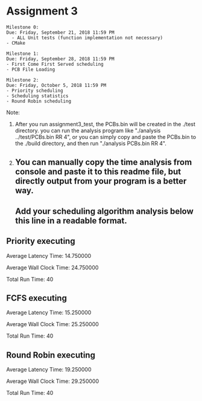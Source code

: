 # Assignment 3

  	Milestone 0:  
    Due: Friday, September 21, 2018 11:59 PM
	  - ALL Unit tests (function implementation not necessary)
    - CMake

    Milestone 1:  
    Due: Friday, September 28, 2018 11:59 PM
    - First Come First Served scheduling
    - PCB File Loading

    Milestone 2:  
    Due: Friday, October 5, 2018 11:59 PM
    - Priority scheduling
    - Scheduling statistics
    - Round Robin scheduling

Note: 
1. After you run assignment3_test, the PCBs.bin will be created in the ./test directory.
   you can run the analysis program like "./analysis ../test/PCBs.bin RR 4", or you can simply copy and paste the PCBs.bin to the ./build directory, and then run "./analysis PCBs.bin RR 4".
     
2. You can manually copy the time analysis from console and paste it to this readme file, but directly output from your program is a better way.     
    ---------------------------------------------------------------------------
    Add your scheduling algorithm analysis below this line in a readable format. 
    ---------------------------------------------------------------------------

Priority executing
------------------------
Average Latency Time: 14.750000

Average Wall Clock Time: 24.750000

Total Run Time: 40

FCFS executing
-----------------------
Average Latency Time: 15.250000

Average Wall Clock Time: 25.250000

Total Run Time: 40

Round Robin executing
-----------------------
Average Latency Time: 19.250000

Average Wall Clock Time: 29.250000

Total Run Time: 40



